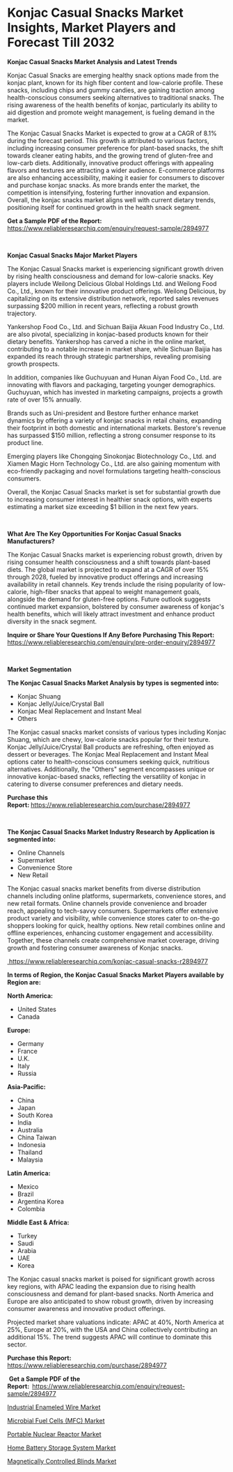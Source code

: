 <p><h1>Konjac Casual Snacks Market Insights, Market Players and Forecast Till 2032</h1></p><p><strong>Konjac Casual Snacks Market Analysis and Latest Trends</strong></p>
<p><p>Konjac Casual Snacks are emerging healthy snack options made from the konjac plant, known for its high fiber content and low-calorie profile. These snacks, including chips and gummy candies, are gaining traction among health-conscious consumers seeking alternatives to traditional snacks. The rising awareness of the health benefits of konjac, particularly its ability to aid digestion and promote weight management, is fueling demand in the market.</p><p>The Konjac Casual Snacks Market is expected to grow at a CAGR of 8.1% during the forecast period. This growth is attributed to various factors, including increasing consumer preference for plant-based snacks, the shift towards cleaner eating habits, and the growing trend of gluten-free and low-carb diets. Additionally, innovative product offerings with appealing flavors and textures are attracting a wider audience. E-commerce platforms are also enhancing accessibility, making it easier for consumers to discover and purchase konjac snacks. As more brands enter the market, the competition is intensifying, fostering further innovation and expansion. Overall, the konjac snacks market aligns well with current dietary trends, positioning itself for continued growth in the health snack segment.</p></p>
<p><strong>Get a Sample PDF of the Report:&nbsp;</strong> <a href="https://www.reliableresearchiq.com/enquiry/request-sample/2894977?utm_campaign=2469&utm_medium=2&utm_source=Github&utm_content=ia&utm_term=15032025&utm_id=konjac-casual-snacks">https://www.reliableresearchiq.com/enquiry/request-sample/2894977</a></p>
<p>&nbsp;</p>
<p><strong>Konjac Casual Snacks Major Market Players</strong></p>
<p><p>The Konjac Casual Snacks market is experiencing significant growth driven by rising health consciousness and demand for low-calorie snacks. Key players include Weilong Delicious Global Holdings Ltd. and Weilong Food Co., Ltd., known for their innovative product offerings. Weilong Delicious, by capitalizing on its extensive distribution network, reported sales revenues surpassing $200 million in recent years, reflecting a robust growth trajectory.</p><p>Yankershop Food Co., Ltd. and Sichuan Baijia Akuan Food Industry Co., Ltd. are also pivotal, specializing in konjac-based products known for their dietary benefits. Yankershop has carved a niche in the online market, contributing to a notable increase in market share, while Sichuan Baijia has expanded its reach through strategic partnerships, revealing promising growth prospects.</p><p>In addition, companies like Guchuyuan and Hunan Aiyan Food Co., Ltd. are innovating with flavors and packaging, targeting younger demographics. Guchuyuan, which has invested in marketing campaigns, projects a growth rate of over 15% annually.</p><p>Brands such as Uni-president and Bestore further enhance market dynamics by offering a variety of konjac snacks in retail chains, expanding their footprint in both domestic and international markets. Bestore's revenue has surpassed $150 million, reflecting a strong consumer response to its product line.</p><p>Emerging players like Chongqing Sinokonjac Biotechnology Co., Ltd. and Xiamen Magic Horn Technology Co., Ltd. are also gaining momentum with eco-friendly packaging and novel formulations targeting health-conscious consumers.</p><p>Overall, the Konjac Casual Snacks market is set for substantial growth due to increasing consumer interest in healthier snack options, with experts estimating a market size exceeding $1 billion in the next few years.</p></p>
<p>&nbsp;</p>
<p><strong>What Are The Key Opportunities For Konjac Casual Snacks Manufacturers?</strong></p>
<p><p>The Konjac Casual Snacks market is experiencing robust growth, driven by rising consumer health consciousness and a shift towards plant-based diets. The global market is projected to expand at a CAGR of over 15% through 2028, fueled by innovative product offerings and increasing availability in retail channels. Key trends include the rising popularity of low-calorie, high-fiber snacks that appeal to weight management goals, alongside the demand for gluten-free options. Future outlook suggests continued market expansion, bolstered by consumer awareness of konjac's health benefits, which will likely attract investment and enhance product diversity in the snack segment.</p></p>
<p><strong>Inquire or Share Your Questions If Any Before Purchasing This Report:</strong> <a href="https://www.reliableresearchiq.com/enquiry/pre-order-enquiry/2894977?utm_campaign=2469&utm_medium=2&utm_source=Github&utm_content=ia&utm_term=15032025&utm_id=konjac-casual-snacks">https://www.reliableresearchiq.com/enquiry/pre-order-enquiry/2894977</a></p>
<p>&nbsp;</p>
<p><strong>Market Segmentation</strong></p>
<p><strong>The Konjac Casual Snacks Market Analysis by types is segmented into:</strong></p>
<p><ul><li>Konjac Shuang</li><li>Konjac Jelly/Juice/Crystal Ball</li><li>Konjac Meal Replacement and Instant Meal</li><li>Others</li></ul></p>
<p><p>The Konjac casual snacks market consists of various types including Konjac Shuang, which are chewy, low-calorie snacks popular for their texture. Konjac Jelly/Juice/Crystal Ball products are refreshing, often enjoyed as dessert or beverages. The Konjac Meal Replacement and Instant Meal options cater to health-conscious consumers seeking quick, nutritious alternatives. Additionally, the "Others" segment encompasses unique or innovative konjac-based snacks, reflecting the versatility of konjac in catering to diverse consumer preferences and dietary needs.</p></p>
<p><strong>Purchase this Report:&nbsp;</strong><a href="https://www.reliableresearchiq.com/purchase/2894977?utm_campaign=2469&utm_medium=2&utm_source=Github&utm_content=ia&utm_term=15032025&utm_id=konjac-casual-snacks">https://www.reliableresearchiq.com/purchase/2894977</a></p>
<p>&nbsp;</p>
<p><strong>The Konjac Casual Snacks Market Industry Research by Application is segmented into:</strong></p>
<p><ul><li>Online Channels</li><li>Supermarket</li><li>Convenience Store</li><li>New Retail</li></ul></p>
<p><p>The Konjac casual snacks market benefits from diverse distribution channels including online platforms, supermarkets, convenience stores, and new retail formats. Online channels provide convenience and broader reach, appealing to tech-savvy consumers. Supermarkets offer extensive product variety and visibility, while convenience stores cater to on-the-go shoppers looking for quick, healthy options. New retail combines online and offline experiences, enhancing customer engagement and accessibility. Together, these channels create comprehensive market coverage, driving growth and fostering consumer awareness of Konjac snacks.</p></p>
<p><a href="https://www.reliableresearchiq.com/konjac-casual-snacks-r2894977?utm_campaign=2469&utm_medium=2&utm_source=Github&utm_content=ia&utm_term=15032025&utm_id=konjac-casual-snacks">&nbsp;https://www.reliableresearchiq.com/konjac-casual-snacks-r2894977</a></p>
<p><strong>In terms of Region, the Konjac Casual Snacks Market Players available by Region are:</strong></p>
<p>
    <p> <strong> North America: </strong>
        <ul>
            <li>United States</li>
            <li>Canada</li>
        </ul>
        </p> 
    <p> <strong> Europe: </strong>
        <ul>
            <li>Germany</li>
            <li>France</li>
            <li>U.K.</li>
            <li>Italy</li>
            <li>Russia</li>
        </ul>
        </p> 
    <p> <strong> Asia-Pacific: </strong>
        <ul>
            <li>China</li>
            <li>Japan</li>
            <li>South Korea</li>
            <li>India</li>
            <li>Australia</li>
            <li>China Taiwan</li>
            <li>Indonesia</li>
            <li>Thailand</li>
            <li>Malaysia</li>
        </ul>
        </p> 
    <p> <strong> Latin America: </strong>
        <ul>
            <li>Mexico</li>
            <li>Brazil</li>
            <li>Argentina Korea</li>
            <li>Colombia</li>
        </ul>
        </p> 
    <p> <strong> Middle East & Africa: </strong>
        <ul>
            <li>Turkey</li>
            <li>Saudi</li>
            <li>Arabia</li>
            <li>UAE</li>
            <li>Korea</li>
        </ul>
    </p>
    </p>
<p><p>The Konjac casual snacks market is poised for significant growth across key regions, with APAC leading the expansion due to rising health consciousness and demand for plant-based snacks. North America and Europe are also anticipated to show robust growth, driven by increasing consumer awareness and innovative product offerings. </p><p>Projected market share valuations indicate: APAC at 40%, North America at 25%, Europe at 20%, with the USA and China collectively contributing an additional 15%. The trend suggests APAC will continue to dominate this sector.</p></p>
<p><strong>Purchase this Report: </strong><a href="https://www.reliableresearchiq.com/purchase/2894977?utm_campaign=2469&utm_medium=2&utm_source=Github&utm_content=ia&utm_term=15032025&utm_id=konjac-casual-snacks">https://www.reliableresearchiq.com/purchase/2894977</a></p>
<p>&nbsp;<strong>Get a Sample PDF of the Report:&nbsp;&nbsp;</strong><a href="https://www.reliableresearchiq.com/enquiry/request-sample/2894977?utm_campaign=2469&utm_medium=2&utm_source=Github&utm_content=ia&utm_term=15032025&utm_id=konjac-casual-snacks">https://www.reliableresearchiq.com/enquiry/request-sample/2894977</a></p>
<p><strong></strong></p>
<p><p><a href="https://github.com/kaganalcinwv/Market-Research-Report-List-1/blob/main/industrial-enameled-wire-market.md?utm_campaign=2469&utm_medium=2&utm_source=Github&utm_content=ia&utm_term=15032025&utm_id=konjac-casual-snacks">Industrial Enameled Wire Market</a></p><p><a href="https://www.linkedin.com/pulse/microbial-fuel-cells-mfc-market-size-share-analysis-2025-2032-qj1tc?utm_campaign=2469&utm_medium=2&utm_source=Github&utm_content=ia&utm_term=15032025&utm_id=konjac-casual-snacks">Microbial Fuel Cells (MFC) Market</a></p><p><a href="https://www.linkedin.com/pulse/global-portable-nuclear-reactor-nexus-sector-confluences-regional-wexjc?utm_campaign=2469&utm_medium=2&utm_source=Github&utm_content=ia&utm_term=15032025&utm_id=konjac-casual-snacks">Portable Nuclear Reactor Market</a></p><p><a href="https://www.linkedin.com/pulse/home-battery-storage-system-market-analysis-size-share-wv8me?utm_campaign=2469&utm_medium=2&utm_source=Github&utm_content=ia&utm_term=15032025&utm_id=konjac-casual-snacks">Home Battery Storage System Market</a></p><p><a href="https://github.com/janustabarf2/Market-Research-Report-List-1/blob/main/magnetically-controlled-blinds-market.md?utm_campaign=2469&utm_medium=2&utm_source=Github&utm_content=ia&utm_term=15032025&utm_id=konjac-casual-snacks">Magnetically Controlled Blinds Market</a></p></p>